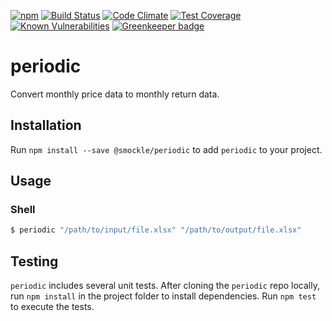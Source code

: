 [![npm](https://img.shields.io/npm/v/@smockle/periodic.svg)](https://www.npmjs.com/package/@smockle/periodic)
[![Build Status](https://travis-ci.org/smockle/periodic.svg?branch=master)](https://travis-ci.org/smockle/periodic)
[![Code Climate](https://codeclimate.com/github/smockle/periodic/badges/gpa.svg)](https://codeclimate.com/github/smockle/periodic)
[![Test Coverage](https://codeclimate.com/github/smockle/periodic/badges/coverage.svg)](https://codeclimate.com/github/smockle/periodic/coverage)
[![Known Vulnerabilities](https://snyk.io/test/github/smockle/periodic/badge.svg)](https://snyk.io/test/github/smockle/periodic)
[![Greenkeeper badge](https://badges.greenkeeper.io/smockle/periodic.svg)](https://greenkeeper.io/)

# periodic

Convert monthly price data to monthly return data.

## Installation

Run `npm install --save @smockle/periodic` to add `periodic` to your project.

## Usage

### Shell
```Bash
$ periodic "/path/to/input/file.xlsx" "/path/to/output/file.xlsx"
```

## Testing

`periodic` includes several unit tests. After cloning the `periodic` repo locally, run `npm install` in the project folder to install dependencies. Run `npm test` to execute the tests.
